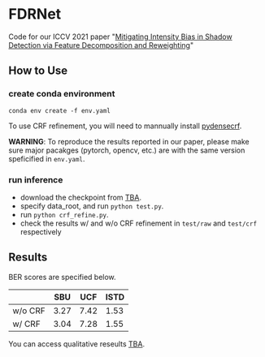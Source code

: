# FDRNet
Code for our ICCV 2021 paper "[Mitigating Intensity Bias in Shadow Detection via Feature Decomposition and Reweighting](https://openaccess.thecvf.com/content/ICCV2021/html/Zhu_Mitigating_Intensity_Bias_in_Shadow_Detection_via_Feature_Decomposition_and_ICCV_2021_paper.html)"


## How to Use

### create conda environment

```
conda env create -f env.yaml
```

To use CRF refinement, you will need to mannually install [pydensecrf](https://github.com/Andrew-Qibin/dss_crf).

**WARNING**: To reproduce the results reported in our paper, please make sure major pacakges (pytorch, opencv, etc.) are with the same version speficified in `env.yaml`.

### run inference

* download the checkpoint from [TBA]().
* specify data_root, and run `python test.py`. 
* run `python crf_refine.py`.
* check the results w/ and w/o CRF refinement in `test/raw` and `test/crf` respectively

## Results

BER scores are specified below.

| |SBU|UCF|ISTD|
|-|-|-|-|
|w/o CRF| 3.27 | 7.42 | 1.53 |
|w/ CRF| 3.04 | 7.28 | 1.55 |

You can access qualitative reseults [TBA]().





